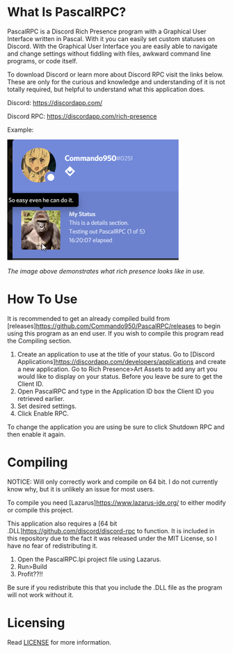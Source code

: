 # What Is PascalRPC?
PascalRPC is a Discord Rich Presence program with a Graphical User Interface written in Pascal. With it you can easily set custom statuses on Discord. With the Graphical User Interface you are easily able to navigate and change settings without fiddling with files, awkward command line programs, or code itself.

To download Discord or learn more about Discord RPC visit the links below. These are only for the curious and knowledge and understanding of it is not totally required, but helpful to understand what this application does.

Discord: <https://discordapp.com/>

Discord RPC: <https://discordapp.com/rich-presence>

Example:

![alt text](https://github.com/Commando950/PascalRPC/raw/master/example.png "An example in action.")

*The image above demonstrates what rich presence looks like in use.*

# How To Use
It is recommended to get an already compiled build from [releases]https://github.com/Commando950/PascalRPC/releases to begin using this program as an end user. If you wish to compile this program read the Compiling section.

1. Create an application to use at the title of your status. 
   Go to [Discord Applications]https://discordapp.com/developers/applications and create a new application.
   Go to Rich Presence>Art Assets to add any art you would like to display on your status.
   Before you leave be sure to get the Client ID.
2. Open PascalRPC and type in the Application ID box the Client ID you retrieved earlier.
3. Set desired settings.
4. Click Enable RPC.

To change the application you are using be sure to click Shutdown RPC and then enable it again.

# Compiling
NOTICE: Will only correctly work and compile on 64 bit. I do not currently know why, but it is unlikely an issue for most users.

To compile you need [Lazarus]https://www.lazarus-ide.org/ to either modify or compile this project.

This application also requires a [64 bit .DLL]https://github.com/discord/discord-rpc to function. It is included in this repository due to the fact it was released under the MIT License, so I have no fear of redistributing it.

1. Open the PascalRPC.lpi project file using Lazarus.
2. Run>Build
3. Profit??!!

Be sure if you redistribute this that you include the .DLL file as the program will not work without it.

# Licensing
Read [LICENSE](../blob/master/LICENSE) for more information.